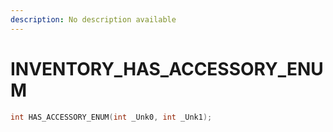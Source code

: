```yaml
---
description: No description available 
---
```


# INVENTORY\_HAS_ACCESSORY_ENUM

```cpp
int HAS_ACCESSORY_ENUM(int _Unk0, int _Unk1);
```